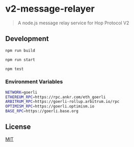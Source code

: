# v2-message-relayer

> A node.js message relay service for Hop Protocol V2

## Development

```sh
npm run build
```

```sh
npm run start
```

```sh
npm test
```

### Environment Variables

```sh
NETWORK=goerli
ETHEREUM_RPC=https://rpc.ankr.com/eth_goerli
ARBITRUM_RPC=https://goerli-rollup.arbitrum.io/rpc
OPTIMISM_RPC=https://goerli.optimism.io
BASE_RPC=https://goerli.base.org
```

## License

[MIT](LICENSE)
